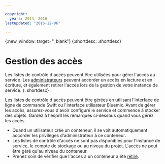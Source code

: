 ```yaml
---

copyright:
  years: 2014, 2016
lastupdated: "2016-12-06"

---
```

{:new_window: target="_blank"}
{:shortdesc: .shortdesc}



# Gestion des accès

Les listes de contrôle d'accès peuvent être utilisées pour gérer l'accès au service. Les [administrateurs](/docs/services/ObjectStorage/os_access_types.html) peuvent accorder un accès en lecture et en écriture, et également retirer l'accès lors de la gestion de votre instance de service.
{: shortdesc}


Les listes de contrôle d'accès peuvent être gérées en utilisant l'interface de ligne de commande Swift ou l'interface utilisateur Bluemix. Avant de gérer les accès, assurez-vous d'avoir configuré le service et commencé à stocker des objets. Gardez à l'esprit les remarques ci-dessous quand vous gérez les accès.
  * Quand un utilisateur crée un conteneur, il se voit automatiquement accorder les privilèges d'administrateur à ce conteneur.
  * Les listes de contrôle d'accès ne sont pas disponibles pour l'instance de service, le compte de stockage ou au niveau du projet. L'accès ne peut être géré qu'au niveau du conteneur.
  * Prenez soin de vérifier que l'accès à un conteneur a été [retiré](/docs/services/ObjectStorage/os_remove_access.html).
